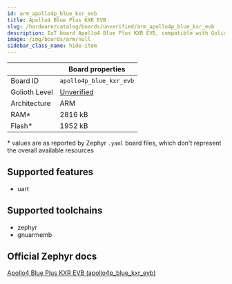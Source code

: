```yaml
---
id: arm_apollo4p_blue_kxr_evb
title: Apollo4 Blue Plus KXR EVB
slug: /hardware/catalog/boards/unverified/arm_apollo4p_blue_kxr_evb
description: IoT board Apollo4 Blue Plus KXR EVB, compatible with Golioth at unverified level.
image: /img/boards/arm/null
sidebar_class_name: hide-item
---
```


[//]: # (This is an auto-generated file, do not edit! Changes to it will be lost upon re-generation)



|                | Board properties     |
| -------------  | -------------------- |
| Board ID       | `apollo4p_blue_kxr_evb` |
| Golioth Level  | [Unverified](/hardware#unverified-boards) |
| Architecture   | ARM |
| RAM*           | 2816 kB |
| Flash*         | 1952 kB |

\* values are as reported by Zephyr `.yaml` board files, which don't represent the overall available resources



## Supported features

* uart

## Supported toolchains

* zephyr
* gnuarmemb

## Official Zephyr docs

[Apollo4 Blue Plus KXR EVB (apollo4p_blue_kxr_evb)](https://docs.zephyrproject.org/latest/boards/arm/apollo4p_blue_kxr_evb/doc/index.html)
